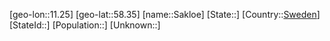 ﻿---
location: [58.35,11.25]
type: City
tags:
- geo/City


SpocWebEntityId: 33877
isDeleted: false
confidential: public

---
[geo-lon::11.25]
[geo-lat::58.35]
[name::Sakloe]
[State::]
[Country::[Sweden](geo/Continent/Europe/Sweden.md)]
[StateId::]
[Population::]
[Unknown::]

